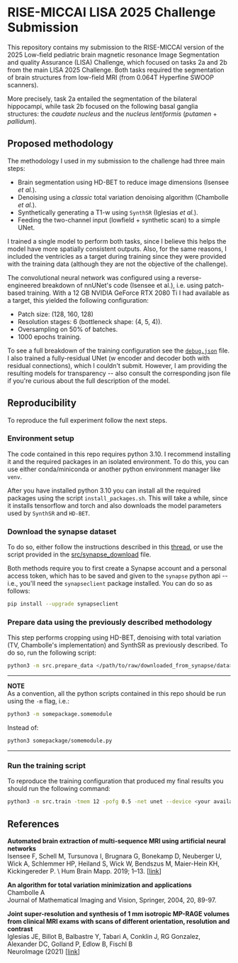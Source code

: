 # RISE-MICCAI LISA 2025 Challenge Submission

This repository contains my submission to the RISE-MICCAI version of the 2025 Low-field pediatric brain magnetic resonance Image Segmentation and quality Assurance (LISA) Challenge, which focused on tasks 2a and 2b from the main LISA 2025 Challenge. Both tasks required the segmentation of brain structures from low-field MRI (from 0.064T Hyperfine SWOOP scanners).

More precisely, task 2a entailed the segmentation of the bilateral hippocampi, while task 2b focused on the following basal ganglia structures: the *caudate nucleus* and the *nucleus lentiformis* (*putamen* + *pallidum*).

## Proposed methodology

The methodology I used in my submission to the challenge had three main steps:
- Brain segmentation using HD-BET to reduce image dimensions (Isensee *et al.*).
- Denoising using a *classic* total variation denoising algorithm (Chambolle *et al.*).
- Synthetically generating a T1-w using `SynthSR` (Iglesias *et al.*).
- Feeding the two-channel input (lowfield + synthetic scan) to a simple UNet.

I trained a single model to perform both tasks, since I believe this helps the model have more spatially consistent outputs. Also, for the same reasons, I included the ventricles as a target during training since they were provided with the training data (although they are not the objective of the challenge).

The convolutional neural network was configured using a reverse-engineered breakdown of nnUNet's code (Isensee et al.), i.e. using patch-based training. With a 12 GB NVIDIA GeForce RTX 2080 Ti I had available as a target, this yielded the following configuration:
* Patch size: (128, 160, 128)
* Resolution stages: 6 (bottleneck shape: (4, 5, 4)).
* Oversampling on 50% of batches.
* 1000 epochs training.

To see a full breakdown of the training configuration see the [`debug.json`](trained_models/LISA_trained_models_28_08_25/debug.json) file. I also trained a fully-residual UNet (w encoder and decoder both with residual connections), which I couldn't submit. However, I am providing the resulting models for transparency -- also consult the corresponding json file if you're curious about the full description of the model.

## Reproducibility

To reproduce the full experiment follow the next steps.

### Environment setup

The code contained in this repo requires python 3.10. I recommend installing it and the required packages in an isolated environment. To do this, you can use either conda/miniconda or another python environment manager like `venv`.

After you have installed python 3.10 you can install all the required packages using the script `install_packages.sh`. This will take a while, since it installs tensorflow and torch and also downloads the model parameters used by `SynthSR` and `HD-BET`.

### Download the synapse dataset

To do so, either follow the instructions described in this [thread](https://www.synapse.org/Synapse:syn68633106/discussion/threadId=12198), or use the script provided in the [src/synapse_download](src/synapse_download.py) file.

Both methods require you to first create a Synapse account and a personal access token, which has to be saved and given to the `synapse` python api -- i.e., you'll need the `synapseclient` package installed. You can do so as follows:

```bash
pip install --upgrade synapseclient
```

### Prepare data using the previously described methodology

This step performs cropping using HD-BET, denoising with total variation (TV, Chambolle's implementation) and SynthSR as previously described. To do so, run the following script:

```bash
python3 -m src.prepare_data </path/to/raw/downloaded_from_synapse/data> </path/to/desired/training_data/folder>
```

---
**NOTE** \
As a convention, all the python scripts contained in this repo should be run using the `-m` flag, i.e.:
```bash
python3 -m somepackage.somemodule
```
Instead of:
```bash
python3 somepackage/somemodule.py
```
---

### Run the training script

To reproduce the training configuration that produced my final results you should run the following command:

```bash
python3 -m src.train -tmem 12 -pofg 0.5 -net unet --device <your available device> -o <desired output folder>
```

## References
**Automated brain extraction of multi-sequence MRI using artificial neural
networks** \
Isensee F, Schell M, Tursunova I, Brugnara G, Bonekamp D, Neuberger U, Wick A,
Schlemmer HP, Heiland S, Wick W, Bendszus M, Maier-Hein KH, Kickingereder P. \ 
Hum Brain Mapp. 2019; 1–13. [[link](https://doi.org/10.1002/hbm.24750)]

**An algorithm for total variation minimization and applications** \
Chambolle A \
Journal of Mathematical Imaging and Vision, Springer, 2004, 20, 89-97.

**Joint super-resolution and synthesis of 1 mm isotropic MP-RAGE volumes from clinical MRI exams with scans of different 
orientation, resolution and contrast** \
Iglesias JE, Billot B, Balbastre Y, Tabari A, Conklin J, RG Gonzalez, Alexander DC, Golland P, Edlow B, Fischl B \
NeuroImage (2021) [[link](https://www.sciencedirect.com/science/article/pii/S1053811921004833)]
